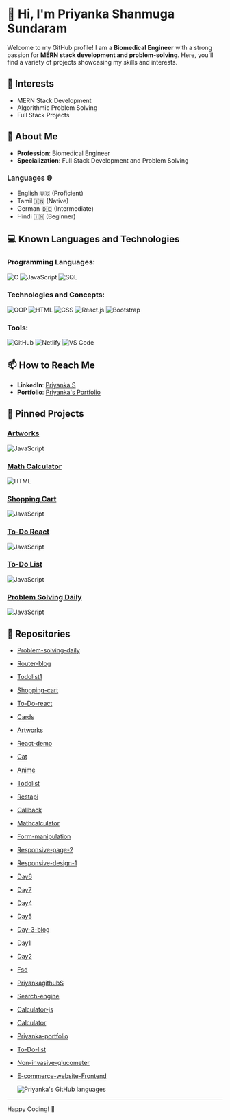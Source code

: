 # 👋 Hi, I'm Priyanka Shanmuga Sundaram

Welcome to my GitHub profile! I am a **Biomedical Engineer** with a strong passion for **MERN stack development and problem-solving**. Here, you'll find a variety of projects showcasing my skills and interests.

## 👀 Interests
- MERN Stack Development
- Algorithmic Problem Solving
- Full Stack Projects

## 🌱 About Me
- **Profession**: Biomedical Engineer
- **Specialization**: Full Stack Development and Problem Solving
  
 ### Languages 🌐
- English 🇺🇸 (Proficient)
- Tamil 🇮🇳 (Native)
- German 🇩🇪 (Intermediate)
- Hindi 🇮🇳 (Beginner)

## 💻 Known Languages and Technologies

### Programming Languages:
![C](https://img.shields.io/badge/-C-00599C?style=flat-square&logo=c&logoColor=white) ![JavaScript](https://img.shields.io/badge/-JavaScript-F7DF1E?style=flat-square&logo=javascript&logoColor=black) ![SQL](https://img.shields.io/badge/-SQL-4479A1?style=flat-square&logo=postgresql&logoColor=white) 
### Technologies and Concepts:
![OOP](https://img.shields.io/badge/-OOP-2C2A5E?style=flat-square)
![HTML](https://img.shields.io/badge/-HTML-E34F26?style=flat-square&logo=html5&logoColor=white)
![CSS](https://img.shields.io/badge/-CSS-1572B6?style=flat-square&logo=css3&logoColor=white)
![React.js](https://img.shields.io/badge/-React.js-61DAFB?style=flat-square&logo=react&logoColor=black)
![Bootstrap](https://img.shields.io/badge/-Bootstrap-563D7C?style=flat-square&logo=bootstrap&logoColor=white)

### Tools:
![GitHub](https://img.shields.io/badge/-GitHub-181717?style=flat-square&logo=github&logoColor=white)
![Netlify](https://img.shields.io/badge/-Netlify-00C7B7?style=flat-square&logo=netlify&logoColor=white)
![VS Code](https://img.shields.io/badge/-VS%20Code-007ACC?style=flat-square&logo=visual-studio-code&logoColor=white)


## 📫 How to Reach Me
- **LinkedIn**: [Priyanka S](https://www.linkedin.com/in/priyanka-s-5437ba201/)
- **Portfolio**: [Priyanka's Portfolio](https://priyankaportfolioreact.netlify.app/)

## 📌 Pinned Projects

### [Artworks](https://github.com/PriyankagithubS/artworks) 
![JavaScript](https://img.shields.io/badge/Language-JavaScript-yellow)

### [Math Calculator](https://github.com/PriyankagithubS/mathcalculator)
![HTML](https://img.shields.io/badge/Language-HTML-orange)

### [Shopping Cart](https://github.com/PriyankagithubS/shoping-cart)
![JavaScript](https://img.shields.io/badge/Language-JavaScript-yellow)

### [To-Do React](https://github.com/PriyankagithubS/To-Do-react)
![JavaScript](https://img.shields.io/badge/Language-JavaScript-yellow)

### [To-Do List](https://github.com/PriyankagithubS/todolist)
![JavaScript](https://img.shields.io/badge/Language-JavaScript-yellow)

### [Problem Solving Daily](https://github.com/PriyankagithubS/Problem-solving-daily)
![JavaScript](https://img.shields.io/badge/Language-JavaScript-yellow)

## 📁 Repositories

- [Problem-solving-daily](https://github.com/PriyankagithubS/Problem-solving-daily) 
- [Router-blog](https://github.com/PriyankagithubS/router-blog) 
- [Todolist1](https://github.com/PriyankagithubS/todolist1)
- [Shopping-cart](https://github.com/PriyankagithubS/shoping-cart) 
- [To-Do-react](https://github.com/PriyankagithubS/To-Do-react) 
- [Cards](https://github.com/PriyankagithubS/cards) 
- [Artworks](https://github.com/PriyankagithubS/artworks) 
- [React-demo](https://github.com/PriyankagithubS/react-demo)
- [Cat](https://github.com/PriyankagithubS/cat) 
- [Anime](https://github.com/PriyankagithubS/anime) 
- [Todolist](https://github.com/PriyankagithubS/todolist) 
- [Restapi](https://github.com/PriyankagithubS/restapi) 
- [Callback](https://github.com/PriyankagithubS/callback) 
- [Mathcalculator](https://github.com/PriyankagithubS/mathcalculator) 
- [Form-manipulation](https://github.com/PriyankagithubS/form-manipulation) 
- [Responsive-page-2](https://github.com/PriyankagithubS/responsive-page-2) 
- [Responsive-design-1](https://github.com/PriyankagithubS/responsive-design-1)
- [Day6](https://github.com/PriyankagithubS/day6) 
- [Day7](https://github.com/PriyankagithubS/Day7)
- [Day4](https://github.com/PriyankagithubS/day4) 
- [Day5](https://github.com/PriyankagithubS/day5) 
- [Day-3-blog](https://github.com/PriyankagithubS/day-3-blog) 
- [Day1](https://github.com/PriyankagithubS/day1) 
- [Day2](https://github.com/PriyankagithubS/day2)
- [Fsd](https://github.com/PriyankagithubS/fsd) 
- [PriyankagithubS](https://github.com/PriyankagithubS/PriyankagithubS) 
- [Search-engine](https://github.com/PriyankagithubS/SEARCH-ENGINE) 
- [Calculator-js](https://github.com/PriyankagithubS/CALCULATOR-JS) 
- [Calculator](https://github.com/PriyankagithubS/Calculator) 
- [Priyanka-portfolio](https://github.com/PriyankagithubS/PRIYANKA-PORTFOLIO) 
- [To-Do-list](https://github.com/PriyankagithubS/To-Do-list) 
- [Non-invasive-glucometer](https://github.com/PriyankagithubS/NON-INVASIVE-GLUCOMETER) 
- [E-commerce-website-Frontend](https://github.com/PriyankagithubS/E-commerce-website-Frontend-)

  
   ![Priyanka's GitHub languages](https://github-readme-stats.vercel.app/api/top-langs/?username=PriyankagithubS&layout=compact&theme=cobalt)

---
 




Happy Coding! 🚀


